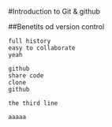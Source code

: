 #Introduction to Git & github

##Benetits od version control

	full history
	easy to collaborate
	yeah

	github
	share code 
	clone 
	github

	the third line

	aaaaa